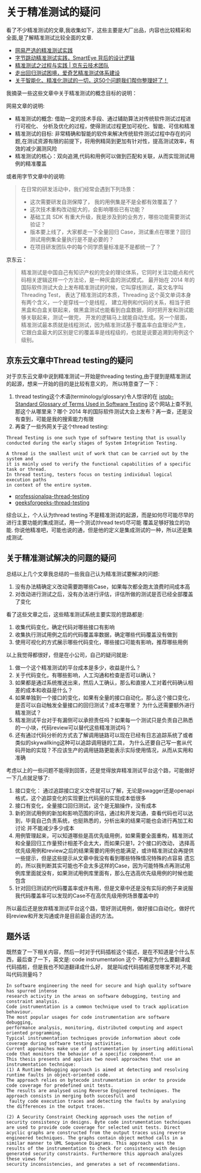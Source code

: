 # 关于精准测试的疑问

看了不少精准测试的文章,我收集如下，这些主要是大厂出品，内容也比较精彩和全面,是了解精准测试比较全面的文章.

- [网易严选的精准测试实践](https://www.infoq.cn/article/xuu91crqa4hcjz8uomjs)
- [字节跳动精准测试实践，SmartEye 背后的设计逻辑](https://www.infoq.cn/article/uqnsuc3zm04ydwcjo132)
- [精准测试之过程与实践 | 京东云技术团队](https://juejin.cn/post/7230986641900683320)
- [走出回归测试困境，爱奇艺精准测试体系建设](https://juejin.cn/post/6995809238119514142?from=search-suggest)
- [关于智能化、精准化测试的一切，这50个问题我们帮你整理好了！](https://juejin.cn/post/7001534604343509022?from=search-suggest)

我摘录一些这些文章中关于精准测试的概念目标的说明：

网易文章的说明: 

- 精准测试的概念: 借助一定的技术手段、通过辅助算法对传统软件测试过程进行可视化、
  分析及优化的过程，使得测试过程更加可视化、智能、可信和精准
- 精准测试的目标: 非常精确和智能的软件来解决传统软件测试过程中存在的问题,在测试资源有限的前提下，将用例精简到更加有针对性，提高测试效率，有效的减少漏测风险
- 精准测试的核心：双向追溯,代码和用例可以做到匹配和关联，从而实现测试用例的精准覆盖

或者用字节文章中的说明:
> 在日常的研发活动中，我们经常会遇到下列场景：
>  - 这次需要研发自测保障了， 我的用例集是不是全都有效覆盖了？
>  - 这次技术重构改动挺大的，会影响哪些已有功能？
>  - 基础工具 SDK 有重大升级，我是涉及到的业务方，哪些功能需要测试验证？
>  - 版本要上线了，大家都走一下全量回归 Case，测试重点在哪里？回归测试用例集全量执行是不是必要的？
>  - 在项目研发团队中的每个同学质量标准是不是都统一了？

京东云：
> 精准测试是中国自己有知识产权的完全的理论体系，它同时关注功能点和代码相关逻辑这样一个方法论，是一种灰盒的测试模式。
> 最开始在 2014 年的国际软件测试大会上发布精准测试的时候，它叫穿线测试，英文名字叫 Threading Test，
> 表达了精准测试的本质，Threading 这个英文单词本身有两个含义，一个是穿线一个是线程，
> 建立用例和代码的关系，相当于把黑盒和白盒关联起来，做黑盒测试也能看到白盒数据，同时把开发和测试能够关联起来，测试一做完，
> 开发的逻辑马上就能自动生成。另一个层面，精准测试最本质就是线程测试，因为精准测试基于覆盖率白盒理论产生，
> 它跟白盒最大的区别是它的覆盖率是线程级的，也就是说要追溯到用例这个级别。


## 京东云文章中Thread testing的疑问

对于京东云文章中说到精准测试一开始是threading testing,由于提到是精准测试的起源，想来一开始的目的是比较有意义的，
所以特意查了一下：

1. thread testing这个术语(terminology/glossary)令人惊讶的在
[istqb-Standard Glossary of Terms Used in Software Testing](https://glossary.istqb.org/en_US/search)
这个网站上查不到,那这个从哪里来？哪个 2014 年的国际软件测试大会上发布？再一查，还是没有查到，可能是我的搜索能力有限
2. 再查了一些外网关于这个thread testing:
```
Thread Testing is one such type of software testing that is usually 
conducted during the early stages of System Integration Testing. 

A thread is the smallest unit of work that can be carried out by the system and 
it is mainly used to verify the functional capabilities of a specific task or thread. 
In thread testing, testers focus on testing individual logical execution paths 
in context of the entire system.
```

- [professionalqa-thread-testing](https://www.professionalqa.com/thread-testing)
- [geeksforgeeks-thread-testing](https://www.geeksforgeeks.org/thread-testing-in-software-engineering/)

综合以上，个人认为thread testing 不是精准测试的起源，而是如何尽可能尽早的进行主要功能的集成测试，用一个测试(thread test)尽可能
覆盖足够好独立的功能. 你说他精准吧，可能也说的通，但是他的定义是集成测试的一种，所以还是集成测试. 

## 关于精准测试解决的问题的疑问

总结以上几个文章我总结的一些我自己认为精准测试要解决的问题:
1. 没有办法精确定义改动需要跑哪些Case，如果每次都全跑太浪费时间成本高
2. 对改动进行测试之后，没有办法进行评估，评估所做的测试是否已经全部覆盖了变化

看了这些文章之后，这些精准测试系统主要实现的思路都是:
1. 收集代码变化，确定代码对哪些接口有影响
2. 收集执行测试用例之后的代码覆盖率数据，确定哪些代码覆盖没有做到
3. 使用可视化的方式展示哪些代码变化，哪些接口可能有影响，推荐哪些用例

以上我觉得都很好，但是在小公司，自己的疑问就是:
1. 做一个这个精准测试的平台成本是多少，收益是什么？
2. 关于代码变化，有哪些影响，人工沟通和检查是否可以确认？
3. 如果都是通过系统推送出来，然后人工确认，那么和直接人工对着代码确认相差的成本和收益是什么？
4. 如果单独到一个接口的变化，如果有全量的接口自动化，那么这个接口变化，是否可以自动触发全量接口的回归测试？成本在哪里？
   为什么还需要额外进行精准测试？
5. 精准测试平台对于有漏侧可以承担责任吗？如果每一个测试只是负责自己熟悉的一小块，代码review可以替代这些精准测试吗？
6. 还有通过代码分析的方式去了解调用链路可以现在已经有日志追踪系统了或者类似的skywallking这种可以追踪调用链的工具，
为什么还要自己写一套从代码开始的实现？不应该生产的调用链路更能表示实际使用情况，从而从实用和准确

考虑以上的一些问题不能得到回答，还是觉得放弃精准测试平台这个路，可能做好一下几点就足够了:
1. 接口变化： 通过追踪接口定义文件就可以了解，无论是swagger还是openapi格式，这个追踪变化的实现要比代码层的实现成本低很多
2. 接口有变化，全量接口回归测试，这个是无脑操作，没有成本
3. 新的测试用例的新加和影响范围的评估，通过和开发沟通，查看代码也可以达到，毕竟自己负责系统，也挺熟悉的，分析出来的结果可能也会进行再加工和讨论
   并不能减少多少成本
4. 用例管理起来，可以知道哪些是高优先级用例，如果需要全面重构，精准测试和全量回归工作量预计相差不会太大，而如果只是1，2个接口的改动，
   选择高优先级用例和review之后的结果需要的用例也能满足，或许精准测试会再提供一些提示，但是这些提示从文章中我没有看到哪些特殊情况特殊的点容易
   遗忘的，所以我判断其实可能也不会太多这样的Case，因为可能特殊点再测试用例库里面就没有，如果测试用例库里面有，那么在选高优先级用例的时候也能包含
5. 针对回归测试的代码覆盖率或许有用，但是文章中还是没有实际的例子来说服我代码覆盖率可以发现的Case不在高优先级用例场景覆盖中的

所以最后还是放弃精准测试平台这个路，管好测试用例，做好接口自动化，做好代码review和开发沟通或许是目前最合适的方法。

## 题外话

既然查了一下相关内容，然后一时对于代码插桩这个描述，是在不知道是个什么东西，最后查了一下，英文是: code instrumentation 这个
不确定为什么要翻译成代码插桩，但是我也不知道翻译成什么好， 就是叫成代码插桩感觉哪里不对,不能叫代码测量吗？

```
In software engineering the need for secure and high quality software has spurred intense 
research activity in the areas on software debugging, testing and constraint analysis. 
Code instrumentation is a common technique used to track application behaviour. 
The most popular usages for code instrumentation are software debugging, 
performance analysis, monitoring, distributed computing and aspect oriented programming. 
Typical instrumentation techniques provide information about code coverage during software testing activities. 
Current approaches make use of instrumentation by inserting additional code that monitors the behavior of a specific component. 
This thesis presents and applies two novel approaches that use an instrumentation technique: 
(1) A Runtime Debugging approach is aimed at detecting and resolving runtime faults in object-oriented code. 
The approach relies on bytecode instrumentation in order to provide code coverage for predefined unit tests. 
The results are analysed using Reverse Engineered techniques. The approach consists in merging both succesfull and
 faulty code execution traces and detecting the faults by analysing the differences in the output traces. 

(2) A Security Constraint Checking approach uses the notion of security consistency in designs. Byte code instrumentation techniques are used to provide code coverage for selected unit tests. Direct acyclic graphs are constructed from the output traces using reverse engineered techniques. The graphs contain object method calls in a similar manner to UML Sequence Diagrams. This approach uses the results of the instrumentation to check for consistency with design generated security constraints. Furthermore this approach analyzes these views for
security inconsistencies, and generates a set of recommendations.
```